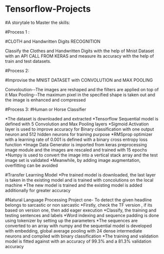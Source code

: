 # Tensorflow-Projects

#A storytale to Master the skills:

#Process 1 : 

#CLOTH and Handwritten Digits RECOGNITION

Classify the Clothes and Handwritten Digits with the help of Mnist Dataset with an API CALL FROM KERAS and measure its accuracy with the help of train and test datasets.

#Process 2:

#Improvise the MNIST DATASET with CONVOLUTION and MAX POOLING

Convoloution--The images are reshaped and the filters are applied on top of it
Max Pooling--The maximum pixel in the specified shape is taken out and the image is enhanced and compressed

#Process 3:
#Human or Horse Classifier

*The dataset is downloaded and extracted
*Tensorflow Sequential model is defined with 5 Convolution and Max Pooling layers
*Sigmoid Activation layer is used to improve accuracy for Binary classification with one output neuron and 512 hidden neurons for training purpose
*RMSprop optimizer  with a learning rate of 0.001 is defined with a binary cross entropy loss function
*Image Data Generator is imported from keras preprocessing image module and the images are rescaled and trained with 15 epochs
*Numpy is used to convert the image into a vertical stack array and the test image set is validated 
*Meanwhile, by adding image augmentation, overfitting can be avoided

#Transfer Learning Model
*Pre trained model is downloaded, the last layer is taken in the existing model and is trained with concolutions on the local machine 
*The new model is trained and the existing model is added additionally for greater accuracy

#Natural Language Processing
Project one- To detect the given headline belongs to sarcastic or non sarcastic
*Firstly, check the TF version , if its based on version one, then add eager execution
*Classify, the training and testing sentences and labels
*Word indexing and sequence padding is done using tokenizer by setting up the parameters
*The sequences are converted to an array with numpy and the sequential model is developed with embedding, global average pooling with 24 dense intermediate neurons and compiled with binary classification
*The training and validation model is fitted against with an accuracy of 99.3% and a 81.3% validation accuracy
